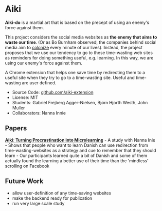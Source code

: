# Aiki

**Aiki-do** is a martial art that is based on the precept of using an enemy's force against them. 

This project considers the social media websites as **the enemy that aims to waste our time**. (Or as Bo Burnham observed, the companies behind social media aim to [colonize](https://twitter.com/JoshuaPHilll/status/1587857229054705666) every minute of our lives). Instead, the project proposes that we use our tendency to go to these time-wasting web sites as reminders for doing something useful, e.g. learning. In this way, we are using our enemy's force against them. 

A Chrome extension that helps one save time by redirecting them to a useful site when they try to go to a time-wasting site. Useful and time-wasting are user defined. 

- Source Code: [github.com/aiki-extension](https://github.com/Aiki-Extension/Aiki)
- License: MIT
- Students: Gabriel Frejberg Agger-Nielsen, Bjørn Hjorth Westh, John Muller
- Collaborators: Nanna Innie


## Papers

[**Aiki: Turning Procrastination into Microlearning**](/docs/assets/papers/21-Aiki.pdf) 
	- A study with Nanna Inie 
	- Shows that people who want to learn Danish can use redirection from time-wasting-websites as a strategy and cue to remember that they should learn
	- Our participants learned quite a bit of Danish and some of them actually found the learning a better use of their time than the 'mindless' scrolling on Facebook


## Future Work
- allow user-definition of any time-saving websites
- make the backend ready for publication
- run very large scale study 
